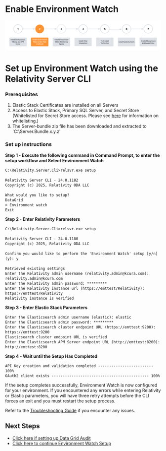 # Enable Environment Watch

![Setup Stage](../resources/enable_environmentwatch.png)

# Set up Environment Watch using the Relativity Server CLI


### Prerequisites

1. Elastic Stack Certificates are installed on all Servers
2. Access to Elastic Stack, Primary SQL Server, and Secret Store (Whitelisted for     Secret Store access. Please see [here](https://help.relativity.com/Server2024/Content/System_Guides/Secret_Store/Secret_Store.htm#Configuringclients) for information on whitelisting.)
3. The Server-bundle zip file has been downloaded and extracted to `C:\Server.Bundle.x.y.z'

### Set up instructions

**Step 1 - Execute the following command in Command Prompt, to enter the setup workflow and Select Environment Watch**
```
C:\Relativity.Server.Cli>relsvr.exe setup

Relativity Server CLI - 24.0.1182
Copyright (c) 2025, Relativity ODA LLC

What would you like to setup?
DataGrid
> Environment watch
Exit
```

**Step 2 - Enter Relativity Parameters**
```
C:\Relativity.Server.Cli>relsvr.exe setup

Relativity Server CLI - 24.0.1180
Copyright (c) 2025, Relativity ODA LLC

Confirm you would like to perform the 'Environment Watch' setup [y/n] (y): y

Retrieved existing settings
Enter the Relativity admin username (relativity.admin@kcura.com): relativity.admin@kcura.com
Enter the Relativity admin password: *********
Enter the Relativity instance url (https://emttest/Relativity): https://emttest/Relativity
Relativity instance is verified
```

**Step 3 - Enter Elastic Stack Parameters**
```
Enter the Elasticsearch admin username (elastic): elastic
Enter the Elasticsearch admin password: *********
Enter the Elasticsearch cluster endpoint URL (https://emttest:9200): https://emttest:9200
Elasticsearch cluster endpoint URL is verified
Enter the Elasticsearch APM Server endpoint URL (http://emttest:8200): http://emttest:8200
```

**Step 4 - Wait until the Setup Has Completed**
```
API Key creation and validation completed ------------------------- 100%
OAuth2 client exists -------------------------------------------- 100%
```

If the setup completes successfully, Environment Watch is now configured for your environment. If you encountered any errors while entering Relativity or Elastic parameters, you will have three retry attempts before the CLI forces an exit and you must restart the setup process.

Refer to the [Troubleshooting Guide](troubleshooting/relativity-server-cli.md) if you encounter any issues.

## Next Steps

* [Click here if setting up Data Grid Audit](datagrid_audit_setup.md)
* [Click here to continue Environment Watch Setup](install_environment_watch_monitoring_agents.md)



